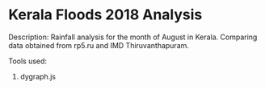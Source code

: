 # Kerala Floods 2018 Analysis

Description:
Rainfall analysis for the month of August in Kerala. Comparing data obtained from rp5.ru and IMD Thiruvanthapuram.

Tools used:
  1. dygraph.js

